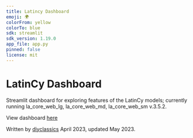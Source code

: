 ```yaml
---
title: Latincy Dashboard
emoji: 🌍
colorFrom: yellow
colorTo: blue
sdk: streamlit
sdk_version: 1.19.0
app_file: app.py
pinned: false
license: mit
---
```


# LatinCy Dashboard

Streamlit dashboard for exploring features of the LatinCy models; currently running la_core_web_lg, la_core_web_md, la_core_web_sm v.3.5.2.

View dashboard [here](https://latincy.streamlit.app/)

 Written by [diyclassics](https://github.com/diyclassics) April 2023, updated May 2023.

